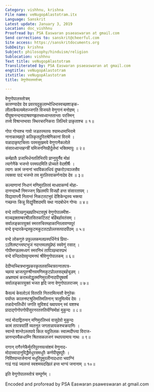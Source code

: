 ```yaml
---
Category: vishhnu, krishna
File name: veNugopAlastotram.itx
Language: Sanskrit
Latest update: January 3, 2019
Location: doc_vishhnu
Proofread by: PSA Easwaran psaeaswaran at gmail.com
Send corrections to: sanskrit@cheerful.com
Site access: https://sanskritdocuments.org
SubDeity: krishna
Subject: philosophy/hinduism/religion
Sublocation: vishhnu
Text title: veNugopAlastotram
Transliterated by: PSA Easwaran psaeaswaran at gmail.com
engtitle: veNugopAlastotram
itxtitle: veNugopAlastotram
title: वेणुगोपालस्तोत्रम्

---
```

  
 वेणुगोपालस्तोत्रम्   
कारुण्यादेव देव प्रवरयदुकुलाम्भोधिभास्वच्छशाङ्क-  
     लीलाकैवल्यमेतज्जगति विजयते वेणुगानं मनोज्ञम् ।  
पीयूषानन्दनादाश्रवणहृतभवध्वान्ततान्ताः परस्मिन्  
     तत्त्वे विश्रान्तभावाः स्थिरचरनिकराः लिल्यिरे प्राकृताश्च ॥ १॥  
  
गोपा गोप्यश्च गावो जडतरमतयः श्यामधामाभिरामे  
     नानाकामप्रपूरे कलिकृतदुरितश्रेणिकानां विरामे ।  
यन्नादाकृष्टचित्ताः परमसुखमये वेणुगानैकलोले  
     संसारध्वान्तहन्त्रीं यमिजननिवहैर्दुर्लभां भक्तिमापुः ॥ २॥  
  
कर्मव्रातैः प्रजाभिर्धनततिभिरपि प्राप्नुयुर्नैव मोक्षं  
     त्यागेनैके भजन्ते परमपदमिति प्रोच्यते वेदशीर्षैः ।  
त्यागः कामं जनानां भवविकलधियं दुष्करोऽप्यञ्जसैव  
     त्यक्त्वा पादं भजन्ते तव मुरलिरवाकर्णनादेव देव ॥ ३॥  
  
कल्याणानां निधानं मणिमुरलिरवं माधवाकर्ण्य मोहा-  
     दानन्दाब्धौ निमज्जन् खिलमपि विजहौ हन्त संसारतापम् ।  
विद्यावाप्त्यै नितान्तं निकटतटभुवं देशिकेन्द्रस्य भक्त्या  
     गच्छन्तः किन्नु विद्युर्विशदमपि यथा नादबोधेन गोप्यः ॥ ४॥  
  
वन्दे तापिञ्छगुच्छप्रतिभटवपुषं वेणुगोपालमीश-  
     मञ्चद्रक्ताम्बरश्रीलसितकटितटं बर्हिबर्हावतंसम् ।  
सर्वालङ्कारयुक्तं स्मररुचिरमहाकान्तिलावण्यपूरं  
     वन्दे वृन्दारकेन्द्रस्फुटमकुटतटप्रोल्लसत्पादपीठम् ॥ ५॥  
  
वन्दे लोकगुरुं प्रफुल्लकमलप्रस्पर्धिनेत्रं प्रिया-  
     ऽऽश्लिष्टन्त्वष्टभुजं नदन्तमलघुप्रेष्ठं स्ववेणुं रसात् ।  
गोपीमण्डलमध्यगं स्मरनिभं तापिञ्छचारुप्रभं  
     वन्दे वन्दितदेववृन्दमनघं श्रीवेणुगोपालकम् ॥ ६॥  
  
देदीप्यच्चित्रभानुप्रकरकृतलसच्चित्ररत्नातपत्र-  
     च्छाया भ्राजत्पुरुश्रीनवमणिमकुटप्रोल्लसद्बर्हचूडम् ।  
अभ्रश्यामं कराब्जोद्धृतमणिमुरलीनादपीयूषवर्षं  
     सर्वालङ्कारयुक्तं भजत हृदि जना वेणुगोपालराजम् ॥ ७॥  
  
कैवल्यं केवलोऽयं वितरति नितरामित्यसौ वेणुरेकः  
     पर्याप्तः कालनष्टश्रुतिमतिमलिनान् त्रातुमित्येव देवः ।  
तन्नादेनातिधीरं जगति सुविशदं ख्यापयन् स्वं यशश्च  
     प्रादाद्गोगोपगोपीसुरनरतरुतिर्यग्विमोक्षं मुकुन्दः ॥ ८॥  
  
नादं मोदाद्वितन्वन् मणिमुरलिभवं वासुदेवो मुकुन्दः  
     कामं तापत्रयार्तिं व्यतनुत जगतान्नायकश्चक्रपाणिः ।  
स्वान्ते शान्तेऽस्तपापे किल यदुतिलकः स्वात्मदीप्त्या विराज-  
     न्नानन्दस्यैकधाम्नि श्रितसकलजनं स्थापयामाय नाथः ॥ ९॥  
  
रागान् रागैरनेकैर्मुररिपुरनयत्संशमं वेणुनाद-  
     मोदास्वादानुविद्धैर्मधुरसमधुरैः कर्णपीयूषपूरैः ।  
निर्विश्यान्तर्जनानां मधुरिपुमुरलीनादधारा भवाग्निं  
     गाढं गाढं ज्वलन्तं स्वशमयदखिलं हन्त भाग्यं जनानाम् ॥ १०॥  
  
इति वेणुगोपालस्तोत्रं सम्पूर्णम् ।  
  
Encoded and proforead by PSA Easwaran psaweswaran at gmail.com  
  
